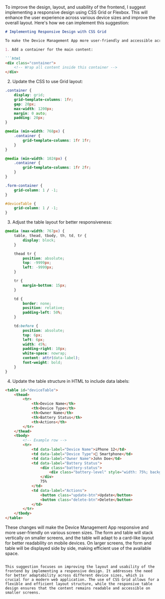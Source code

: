 To improve the design, layout, and usability of the frontend, I suggest implementing a responsive design using CSS Grid or Flexbox. This will enhance the user experience across various device sizes and improve the overall layout. Here's how we can implement this suggestion:

```markdown
# Implementing Responsive Design with CSS Grid

To make the Device Management App more user-friendly and accessible across different devices, we can implement a responsive design using CSS Grid. This will improve the layout and usability of the app, especially on mobile devices. Here's how we can modify the existing CSS:

1. Add a container for the main content:

```html
<div class="container">
    <!-- Wrap all content inside this container -->
</div>
```

2. Update the CSS to use Grid layout:

```css
.container {
    display: grid;
    grid-template-columns: 1fr;
    gap: 20px;
    max-width: 1200px;
    margin: 0 auto;
    padding: 20px;
}

@media (min-width: 768px) {
    .container {
        grid-template-columns: 1fr 1fr;
    }
}

@media (min-width: 1024px) {
    .container {
        grid-template-columns: 1fr 2fr;
    }
}

.form-container {
    grid-column: 1 / -1;
}

#deviceTable {
    grid-column: 1 / -1;
}
```

3. Adjust the table layout for better responsiveness:

```css
@media (max-width: 767px) {
    table, thead, tbody, th, td, tr {
        display: block;
    }

    thead tr {
        position: absolute;
        top: -9999px;
        left: -9999px;
    }

    tr {
        margin-bottom: 15px;
    }

    td {
        border: none;
        position: relative;
        padding-left: 50%;
    }

    td:before {
        position: absolute;
        top: 6px;
        left: 6px;
        width: 45%;
        padding-right: 10px;
        white-space: nowrap;
        content: attr(data-label);
        font-weight: bold;
    }
}
```

4. Update the table structure in HTML to include data labels:

```html
<table id="deviceTable">
    <thead>
        <tr>
            <th>Device Name</th>
            <th>Device Type</th>
            <th>Owner Name</th>
            <th>Battery Status</th>
            <th>Actions</th>
        </tr>
    </thead>
    <tbody>
        <!-- Example row -->
        <tr>
            <td data-label="Device Name">iPhone 12</td>
            <td data-label="Device Type">📱 Smartphone</td>
            <td data-label="Owner Name">John Doe</td>
            <td data-label="Battery Status">
                <div class="battery-status">
                    <div class="battery-level" style="width: 75%; background-color: green"></div>
                </div>
                75%
            </td>
            <td data-label="Actions">
                <button class="update-btn">Update</button>
                <button class="delete-btn">Delete</button>
            </td>
        </tr>
    </tbody>
</table>
```

These changes will make the Device Management App responsive and more user-friendly on various screen sizes. The form and table will stack vertically on smaller screens, and the table will adapt to a card-like layout for better readability on mobile devices. On larger screens, the form and table will be displayed side by side, making efficient use of the available space.
```

This suggestion focuses on improving the layout and usability of the frontend by implementing a responsive design. It addresses the need for better adaptability across different device sizes, which is crucial for a modern web application. The use of CSS Grid allows for a flexible and efficient layout structure, while the responsive table design ensures that the content remains readable and accessible on smaller screens.